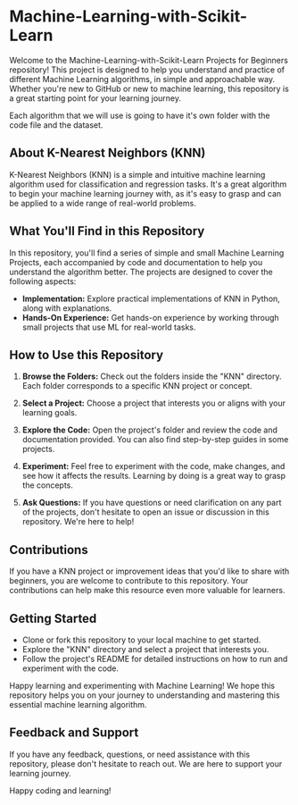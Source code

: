 # Machine-Learning-with-Scikit-Learn

Welcome to the Machine-Learning-with-Scikit-Learn Projects for Beginners repository! This project is designed to help you understand and practice of different Machine Learning algorithms, in simple and approachable way. Whether you're new to GitHub or new to machine learning, this repository is a great starting point for your learning journey.

Each algorithm that we will use is going to have it's own folder with the code file and the dataset.

## About K-Nearest Neighbors (KNN)

K-Nearest Neighbors (KNN) is a simple and intuitive machine learning algorithm used for classification and regression tasks. It's a great algorithm to begin your machine learning journey with, as it's easy to grasp and can be applied to a wide range of real-world problems.

## What You'll Find in this Repository

In this repository, you'll find a series of simple and small Machine Learning Projects, each accompanied by code and documentation to help you understand the algorithm better. The projects are designed to cover the following aspects:

- **Implementation:** Explore practical implementations of KNN in Python, along with explanations.
- **Hands-On Experience:** Get hands-on experience by working through small projects that use ML for real-world tasks.

## How to Use this Repository

1. **Browse the Folders:** Check out the folders inside the "KNN" directory. Each folder corresponds to a specific KNN project or concept.

2. **Select a Project:** Choose a project that interests you or aligns with your learning goals.

3. **Explore the Code:** Open the project's folder and review the code and documentation provided. You can also find step-by-step guides in some projects.

4. **Experiment:** Feel free to experiment with the code, make changes, and see how it affects the results. Learning by doing is a great way to grasp the concepts.

5. **Ask Questions:** If you have questions or need clarification on any part of the projects, don't hesitate to open an issue or discussion in this repository. We're here to help!

## Contributions

If you have a KNN project or improvement ideas that you'd like to share with beginners, you are welcome to contribute to this repository. Your contributions can help make this resource even more valuable for learners.

## Getting Started

- Clone or fork this repository to your local machine to get started.
- Explore the "KNN" directory and select a project that interests you.
- Follow the project's README for detailed instructions on how to run and experiment with the code.

Happy learning and experimenting with Machine Learning! We hope this repository helps you on your journey to understanding and mastering this essential machine learning algorithm.

## Feedback and Support

If you have any feedback, questions, or need assistance with this repository, please don't hesitate to reach out. We are here to support your learning journey.

Happy coding and learning!

